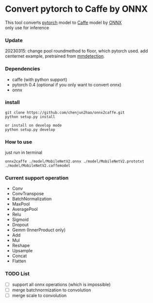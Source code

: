 # Convert pytorch to Caffe by ONNX
This tool converts [pytorch](https://github.com/pytorch/pytorch) model to [Caffe](https://github.com/BVLC/caffe) model by [ONNX](https://github.com/onnx/onnx)  
only use for inference


### Update
20230315: change pool roundmethod to floor, which pytorch used. add centernet example, pretrained from [mmdetection](https://github.com/open-mmlab/mmdetection).


### Dependencies
* caffe (with python support)
* pytorch 0.4 (optional if you only want to convert onnx)
* onnx  


### install
```
git clone https://github.com/chenjun2hao/onnx2caffe.git
python setup.py install

or install on develop mode
python setup.py develop
```


### How to use
just run in terminal
```
onnx2caffe ./model/MobileNetV2.onnx ./model/MobileNetV2.prototxt ./model/MobileNetV2.caffemodel
```


### Current support operation
* Conv
* ConvTranspose
* BatchNormalization
* MaxPool
* AveragePool
* Relu
* Sigmoid
* Dropout
* Gemm (InnerProduct only)
* Add
* Mul
* Reshape
* Upsample
* Concat
* Flatten

### TODO List
 - [ ] support all onnx operations (which is impossible)
 - [ ] merge batchnormization to convolution
 - [ ] merge scale to convolution
